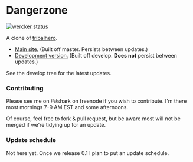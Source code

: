 Dangerzone
===

[![wercker status](https://app.wercker.com/status/ee2b5e9c35b912f7e7e822ade453073e/m "wercker status")](https://app.wercker.com/project/bykey/ee2b5e9c35b912f7e7e822ade453073e)

A clone of [tribalhero](http://tribalhero.com/). 

* [Main site.](http://dzgame.org) (Built off master. Persists between updates.)
* [Development version.](http://dangerzone-staging.herokuapp.com) (Built off develop. **Does not** persist between updates.)

See the develop tree for the latest updates.

### Contributing

Please see me on ##shark on freenode if you wish to contribute. I'm there most mornings 7-9 AM EST and some afternoons.

Of course, feel free to fork & pull request, but be aware most will not be merged if we're tidying up for an update.

### Update schedule

Not here yet. Once we release 0.1 I plan to put an update schedule.
